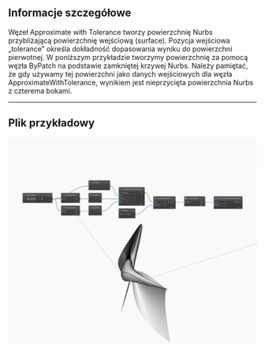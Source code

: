 ## Informacje szczegółowe
Węzeł Approximate with Tolerance tworzy powierzchnię Nurbs przybliżającą powierzchnię wejściową (surface). Pozycja wejściowa „tolerance” określa dokładność dopasowania wyniku do powierzchni pierwotnej. W poniższym przykładzie tworzymy powierzchnię za pomocą węzła ByPatch na podstawie zamkniętej krzywej Nurbs. Należy pamiętać, że gdy używamy tej powierzchni jako danych wejściowych dla węzła ApproximateWithTolerance, wynikiem jest nieprzycięta powierzchnia Nurbs z czterema bokami.
___
## Plik przykładowy

![ApproximateWithTolerance](./Autodesk.DesignScript.Geometry.Surface.ApproximateWithTolerance_img.jpg)

